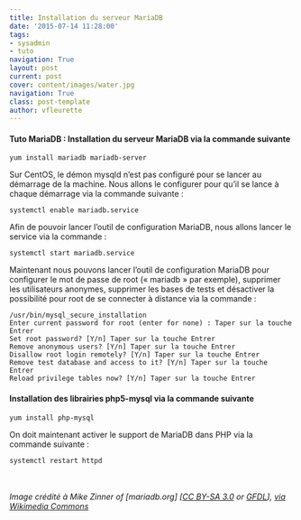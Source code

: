 ```yaml
---
title: Installation du serveur MariaDB
date: '2015-07-14 11:28:00'
tags:
- sysadmin
- tuto
navigation: True
layout: post
current: post
cover: content/images/water.jpg
navigation: True
class: post-template
author: vfleurette
---
```


#### Tuto MariaDB : Installation du serveur MariaDB via la commande suivante

```shell 
yum install mariadb mariadb-server
```

Sur CentOS, le démon mysqld n’est pas configuré pour se lancer au démarrage de la machine. Nous allons le configurer pour qu’il se lance à chaque démarrage via la commande suivante :

```shell 
systemctl enable mariadb.service
```

Afin de pouvoir lancer l’outil de configuration MariaDB, nous allons lancer le service via la commande :

```shell 
systemctl start mariadb.service
```

Maintenant nous pouvons lancer l’outil de configuration MariaDB pour configurer le mot de passe de root (« mariadb » par exemple), supprimer les utilisateurs anonymes, supprimer les bases de tests et désactiver la possibilité pour root de se connecter à distance via la commande :

```shell 
/usr/bin/mysql_secure_installation
Enter current password for root (enter for none) : Taper sur la touche Entrer
Set root password? [Y/n] Taper sur la touche Entrer
Remove anonymous users? [Y/n] Taper sur la touche Entrer
Disallow root login remotely? [Y/n] Taper sur la touche Entrer
Remove test database and access to it? [Y/n] Taper sur la touche Entrer
Reload privilege tables now? [Y/n] Taper sur la touche Entrer
```

#### Installation des librairies php5-mysql via la commande suivante
```shell 
yum install php-mysql
```

On doit maintenant activer le support de MariaDB dans PHP via la commande suivante :

```shell 
systemctl restart httpd
```



<br><br>
*Image crédité à Mike Zinner of [mariadb.org] [<a href="https://creativecommons.org/licenses/by-sa/3.0">CC BY-SA 3.0</a> or <a href="http://www.gnu.org/copyleft/fdl.html">GFDL</a>], <a href="https://commons.wikimedia.org/wiki/File%3AMariadb-seal-browntext.svg">via Wikimedia Commons</a>*
